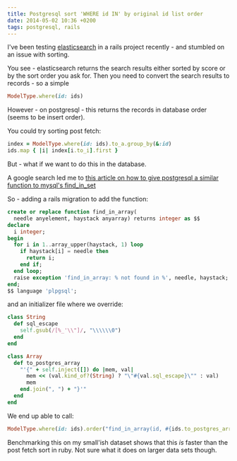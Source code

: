 ```yaml
---
title: Postgresql sort 'WHERE id IN' by original id list order
date: 2014-05-02 10:36 +0200
tags: postgresql, rails
---
```


I've been testing [elasticsearch](http://www.elasticsearch.org/) in a rails project recently - and stumbled on an issue with sorting.

You see - elasticsearch returns the search results either sorted by score or by the sort order you ask for. Then you need to convert the search results to records - so a simple

~~~ ruby
ModelType.where(id: ids)
~~~

However - on postgresql - this returns the records in database order (seems to be insert order).

You could try sorting post fetch:

~~~ ruby
index = ModelType.where(id: ids).to_a.group_by(&:id)
ids.map { |i| index[i.to_i].first }
~~~

But - what if we want to do this in the database.

A google search led me to [this article on how to give postgresql a similar function to mysql's find_in_set](http://omarqureshi.net/articles/2010-6-10-find-in-set-for-postgresql)

So - adding a rails migration to add the function:

~~~ sql
create or replace function find_in_array(
  needle anyelement, haystack anyarray) returns integer as $$ 
declare 
  i integer; 
begin 
  for i in 1..array_upper(haystack, 1) loop 
    if haystack[i] = needle then 
      return i; 
    end if; 
  end loop; 
  raise exception 'find_in_array: % not found in %', needle, haystack; 
end; 
$$ language 'plpgsql';
~~~

and an initializer file where we override:

~~~ ruby
class String
  def sql_escape
    self.gsub(/[%_'\\"]/, "\\\\\\0")
  end
end

class Array
  def to_postgres_array
    "'{" + self.inject([]) do |mem, val|
      mem << (val.kind_of?(String) ? "\"#{val.sql_escape}\"" : val)
      mem
    end.join(", ") + "}'"
  end
end
~~~

We end up able to call:

~~~ ruby
ModelType.where(id: ids).order("find_in_array(id, #{ids.to_postgres_array})")
~~~

Benchmarking this on my small'ish dataset shows that this _is_ faster than the post fetch sort in ruby. Not sure what it does on larger data sets though.

